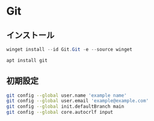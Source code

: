 
# Git

## インストール

```powershell title="PowerShell"
winget install --id Git.Git -e --source winget
```

```bash title="bash"
apt install git
```

## 初期設定

```bash
git config --global user.name 'example name'
git config --global user.email 'example@example.com'
git config --global init.defaultBranch main
git config --global core.autocrlf input
```


